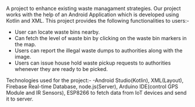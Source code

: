 A project to enhance existing waste managament strategies.
Our project works with the help of an Android Application which is developed using Kotlin and XML.
This project provides the following functionalities to users:-
  - User can locate waste bins nearby.
  - Can fetch the level of waste bin by clicking on the waste bin markers in the map.
  - Users can report the illegal waste dumps to authorities along with the image.
  - Users can issue house hold waste pickup requests to authorities whenever they are ready to be picked.

Technologies used for the project:-
  -Android Studio(Kotlin), XML(Layout), Firebase Real-time Database, node.js(Server), Arduino IDE(control GPS Module and IR Sensors), ESP8266 to fetch data from IoT devices and send it to server.
